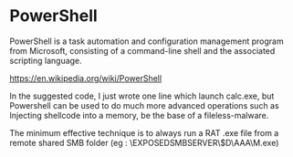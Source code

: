 # PowerShell

PowerShell is a task automation and configuration management program from Microsoft, consisting of a command-line shell and the associated scripting language.

https://en.wikipedia.org/wiki/PowerShell


In the suggested code, I just wrote one line which launch calc.exe, but Powershell can be used to do much more advanced operations such as Injecting shellcode into a memory, be the base of a fileless-malware.

The minimum effective technique is to always run a RAT .exe file from a remote shared SMB folder (eg : \\EXPOSEDSMBSERVER\\$D\\AAA\\M.exe)

